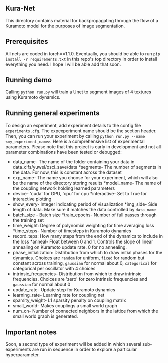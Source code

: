 ## Kura-Net
This directory contains material for backpropagating through the flow of a Kuramoto model for the purposes of image segmentation. 

## Prerequisites
All nets are coded in torch==1.1.0. Eventually, you should be able to run `pip install -r requirements.txt` in this repo's top directory in order to install everything you need. I hope I will be able add that soon.

## Running demo
Calling `python run.py` will train a Unet to segment images of 4 textures using Kuramoto dynamics. 

## Running general experiments
To design an experiment, add experiment details to the config file `experiments.cfg`. The expexperiment name should be the section header. Then, you can run your experiment by calling `python run.py --name <my_experiment_name>`. Here is a comprehensive list of experimental parameters. Please note that this project is early in development and not all parameter combinations have been tested or debugged: 

* data_name- The name of the folder containing your data in data_cifs/yuwei/osci_save/data
*segments- The number of segments in the data. For now, this is constant across the dataset
* exp_name- The name you choose for your experiment, which will also be the name of the directory storing results
*model_name- The name of the coupling network holding learned parameters
* device- 'cuda' for GPU, 'cpu' for cpu
*interactive- Set to True for interactive plotting
* show_every- Integer indicating period of visualization
*img_side- Side length of data. Make sure it matches the data controlled by `data_name`
* batch_size - Batch size
*train_epochs- Number of full passes through the training set
* time_weight: Degree of polynomial weighting for time averaging loss
*time_steps- Number of timesteps in Kuramoto dynamics
* record_teps: How many steps from the end of the dynamics to include in the loss
*anneal- Float between 0 and 1. Controls the slope of linear annealing on Kuramoto update rate. 0 for no annealing.
* phase_initialization: Distribution from which to draw initial phases for the dynamics. Choices are `random` for uniform, `fixed` for random but constant across training, `gaussian` for normal about 0, `categorical` for categorical per oscillator with 4 choices
* intrinsic_frequencies- Distribution from which to draw intrinsic frequencies. Choices are 'zero' for zero intrinsic frequencies and `gaussian` for normal about 0
* update_rate- Update step for Kuramoto dynamics
* learning_rate- Learning rate for coupling net
* sparsity_weight- L1 sparsity penalty on coupling matrix
* small_world- Makes couplings a small world graph
* num_cn- Number of connected neighbors in the lattice from which the small world graph is generated.

## Important notes
Soon, a second type of experiment will be added in which several sub-experiments are run in sequence in order to explore a particular hyperparameter.  
